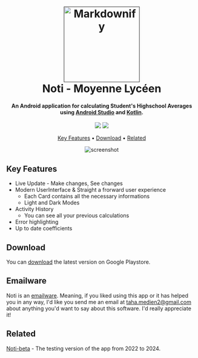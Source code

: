 
<h1 align="center">
  <br>
  <a href=""><img src="https://play-lh.googleusercontent.com/nl0Zwfam0u1l1sA--_UwEOVKzc0DSYykFcG2cZz4loEisuS885iF0Q0NxOEwlKlCDA=w240-h480" alt="Markdownify" width="200"></a>
  <br>
    Noti - Moyenne Lycéen
  <br>
</h1>

<h4 align="center">An Android application for calculating Student's Highschool Averages using <a href="https://developer.android.com/studio" target="_blank">Android Studio</a> and <a href="https://kotlinlang.org/" target="_blank">Kotlin</a>.</h4>

<p align="center">
  <a href="https://developer.android.com/about/versions/14"><img src="https://img.shields.io/badge/Target SDK-34-4fb053.svg?maxAge=2592000&amp;style=flat"></a>
  <a href="">
      <img src="https://img.shields.io/badge/Version-3.0.1-blue.svg?maxAge=2592000&amp;style=flat">
  </a>
</p>

<p align="center">
  <a href="#key-features">Key Features</a> •
  <a href="#download">Download</a> •
  <a href="#related">Related</a>
</p>

<div align="center">
  
  ![screenshot](https://media.giphy.com/media/v1.Y2lkPTc5MGI3NjExbms2MjExY3ViMDBpM3AwaTQ4bW8xYnBva2p6OTNyeTh1MHF2cGJkaiZlcD12MV9pbnRlcm5hbF9naWZfYnlfaWQmY3Q9Zw/M0lwWlFXIQgwioOrzf/giphy.gif)
</div>

## Key Features

* Live Update - Make changes, See changes
* Modern UserInterface & Straight a frorward user experience
  - Each Card contains all the necessary informations
  - Light and Dark Modes
* Activity History
  - You can see all your previous calculations
* Error highlighting
* Up to date coefficients

## Download

You can [download](https://play.google.com/store/apps/details?id=com.noti.tn) the latest version on Google Playstore.

## Emailware

Noti is an [emailware](https://en.wiktionary.org/wiki/emailware). Meaning, if you liked using this app or it has helped you in any way, I'd like you send me an email at <taha.medien2@gmail.com> about anything you'd want to say about this software. I'd really appreciate it!

## Related

[Noti-beta](https://github.com/TiramisuAddict/Noti-Betab) - The testing version of the app from 2022 to 2024.



